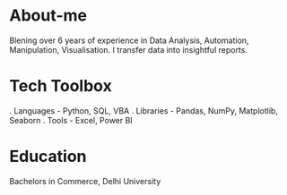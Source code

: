 # About-me
Blening over 6 years of experience in Data Analysis, Automation, Manipulation, Visualisation. I transfer data into insightful reports.

# Tech Toolbox 
. Languages - Python, SQL, VBA
. Libraries - Pandas, NumPy, Matplotlib, Seaborn
. Tools - Excel, Power BI

# Education
Bachelors in Commerce, Delhi University
